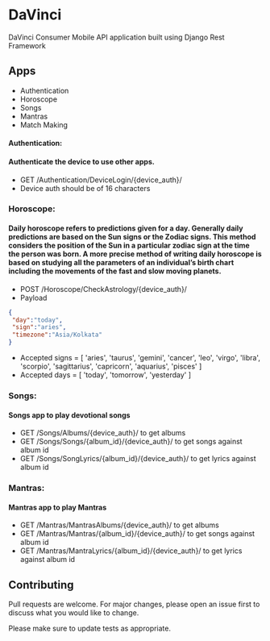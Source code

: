 # DaVinci

DaVinci Consumer Mobile API application built using Django Rest Framework

## Apps

- Authentication
- Horoscope
- Songs
- Mantras
- Match Making


#### Authentication:
#### Authenticate the device to use other apps.
- GET /Authentication​/DeviceLogin​/{device_auth}​/
- Device auth should be of 16 characters

### Horoscope:
#### Daily horoscope refers to predictions given for a day. Generally daily predictions are based on the Sun signs or the Zodiac signs. This method considers the position of the Sun in a particular zodiac sign at the time the person was born. A more precise method of writing daily horoscope is based on studying all the parameters of an individual’s birth chart including the movements of the fast and slow moving planets.
- POST /Horoscope/CheckAstrology/{device_auth}/
- Payload

```json
{
 "day":"today",
 "sign":"aries",
 "timezone":"Asia/Kolkata"
}
```
- Accepted signs = [
    'aries', 'taurus', 'gemini', 'cancer', 'leo', 'virgo', 'libra',
    'scorpio', 'sagittarius', 'capricorn', 'aquarius', 'pisces'
]
-  Accepted days = [
    'today', 'tomorrow', 'yesterday'
]

### Songs:
#### Songs app to play devotional songs
- GET /Songs/Albums/{device_auth}/ to get albums
- GET /Songs/Songs/{album_id}/{device_auth}/ to get songs against album id
- GET /Songs/SongLyrics/{album_id}/{device_auth}/ to get lyrics against album id

### Mantras:
#### Mantras app to play Mantras
- GET /Mantras/MantrasAlbums/{device_auth}/ to get albums
- GET /Mantras/Mantras/{album_id}/{device_auth}/ to get songs against album id
- GET /Mantras/MantraLyrics/{album_id}/{device_auth}/ to get lyrics against album id


## Contributing
Pull requests are welcome. For major changes, please open an issue first to discuss what you would like to change.

Please make sure to update tests as appropriate.
